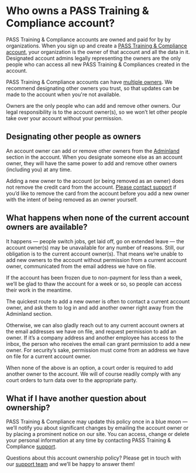 [home]: /
[help-owners]: https://passtesting.com/help/3/guides/account/ownership
[help-adminland]: https://passtesting.com/help/3/guides/account/adminland
[support]: https://passtesting.com/support
[support-email]: mailto:support@passtesting.com

# Who owns a PASS Training & Compliance account?

PASS Training & Compliance accounts are owned and paid for by by organizations. When you sign up and create a [PASS Training & Compliance account][home], your organization is the owner of that account and all the data in it. Designated account admins legally representing the owners are the only people who can access all new PASS Training & Compliances created in the account.

PASS Training & Compliance accounts can have [multiple owners][help-owners]. We recommend designating other owners you trust, so that updates can be made to the account when you're not available.

Owners are the only people who can add and remove other owners. Our legal responsibility is to the account owner(s), so we won’t let other people take over your account without your permission.

## Designating other people as owners

An account owner can add or remove other owners from the [Adminland][help-adminland] section in the account. When you designate someone else as an account owner, they will have the same power to add and remove other owners (including you) at any time.

Adding a new owner to the account (or being removed as an owner) does not remove the credit card from the account. [Please contact support][support] if you’d like to remove the card from the account before you add a new owner with the intent of being removed as an owner yourself.

## What happens when none of the current account owners are available?

It happens — people switch jobs, get laid off, go on extended leave — the account owner(s) may be unavailable for any number of reasons. Still, our obligation is to the current account owner(s). That means we’re unable to add new owners to the account without permission from a current account owner, communicated from the email address we have on file.

If the account has been frozen due to non-payment for less than a week, we’ll be glad to thaw the account for a week or so, so people can access their work in the meantime.

The quickest route to add a new owner is often to contact a current account owner, and ask them to log in and add another owner right away from the Adminland section.

Otherwise, we can also gladly reach out to any current account owners at the email addresses we have on file, and request permission to add an owner. If it’s a company address and another employee has access to the inbox, the person who receives the email can grant permission to add a new owner. For security’s sake, permission must come from an address we have on file for a current account owner.

When none of the above is an option, a court order is required to add another owner to the account. We will of course readily comply with any court orders to turn data over to the appropriate party.

## What if I have another question about ownership?

PASS Training & Compliance may update this policy once in a blue moon — we’ll notify you about significant changes by emailing the account owner or by placing a prominent notice on our site. You can access, change or delete your personal information at any time by contacting PASS Training & Compliance [support][support].

Questions about this account ownership policy? Please get in touch with our [support team][support] and we’ll be happy to answer them!
